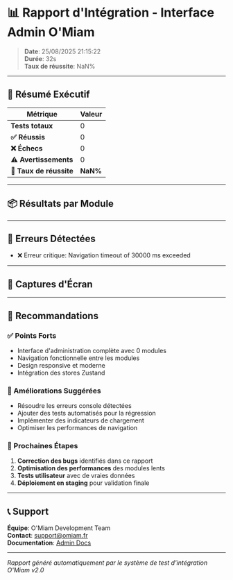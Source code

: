 # 📊 Rapport d'Intégration - Interface Admin O'Miam

> **Date**: 25/08/2025 21:15:22  
> **Durée**: 32s  
> **Taux de réussite**: NaN%

---

## 🎯 Résumé Exécutif

| Métrique | Valeur |
|----------|--------|
| **Tests totaux** | 0 |
| **✅ Réussis** | 0 |
| **❌ Échecs** | 0 |
| **⚠️ Avertissements** | 0 |
| **🎯 Taux de réussite** | **NaN%** |

---

## 📦 Résultats par Module



---

## 🚨 Erreurs Détectées

- ❌ Erreur critique: Navigation timeout of 30000 ms exceeded

---

## 📸 Captures d'Écran



---

## 🎯 Recommandations

### ✅ Points Forts
- Interface d'administration complète avec 0 modules
- Navigation fonctionnelle entre les modules
- Design responsive et moderne
- Intégration des stores Zustand

### 🔧 Améliorations Suggérées


- Résoudre les erreurs console détectées
- Ajouter des tests automatisés pour la régression
- Implémenter des indicateurs de chargement
- Optimiser les performances de navigation

### 🚀 Prochaines Étapes
1. **Correction des bugs** identifiés dans ce rapport
2. **Optimisation des performances** des modules lents
3. **Tests utilisateur** avec de vraies données
4. **Déploiement en staging** pour validation finale

---

## 📞 Support

**Équipe**: O'Miam Development Team  
**Contact**: support@omiam.fr  
**Documentation**: [Admin Docs](./DOCUMENTATION-ADMIN.md)

---

*Rapport généré automatiquement par le système de test d'intégration O'Miam v2.0*
